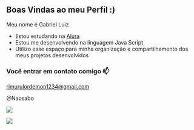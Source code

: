 ## Boas Vindas ao meu Perfil :)

Meu nome é Gabriel Luiz

- Estou estudando na [Alura](https://www.alura.com.br)
- Estou me desenvolvendo na linguagem Java Script
- Utilizo esse espaço para minha organização e compartilhamento dos meus projetos desenvolvidos

### Você entrar em contato comigo 📫

rimurulordemon1234@gmail.com 

@Naosabo

![](https://media.tenor.com/Kl9Ca5S5JwIAAAAM/mad.gif)

![](https://media.tenor.com/m1qy_yCiZCwAAAAM/goku-tired-goku.gif)
